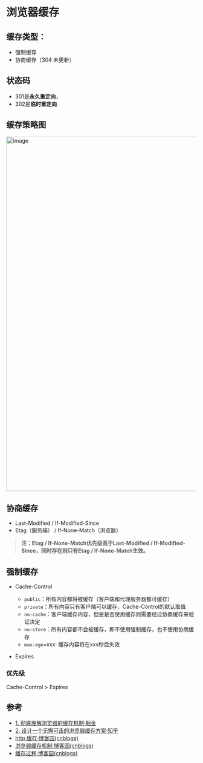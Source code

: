 <!--
 * @Author: KaKa_Xie mrxiehuaqiang@163.com
 * @Date: 2022-10-17 13:22:17
 * @LastEditors: KaKa_Xie mrxiehuaqiang@163.com
 * @LastEditTime: 2022-10-18 19:23:03
 * @FilePath: /kaka-blog/src/docs/kaka/daily-notes/浏览器缓存.md
 * @Description: 日常笔记
-->

# 浏览器缓存

## 缓存类型：

* 强制缓存
* 协商缓存（304 未更新）

## 状态码

* 301是**永久重定向**，
* 302是**临时重定向**

## 缓存策略图

<img width="938" alt="image" src="https://user-images.githubusercontent.com/24952644/195818106-da3f6123-7cc5-430b-a330-39df4b338e70.png">

## 协商缓存

* Last-Modified / If-Modified-Since
* Etag（服务端） / If-None-Match（浏览器）

> **注：Etag / If-None-Match优先级高于Last-Modified / If-Modified-Since，同时存在则只有Etag / If-None-Match生效。**

## 强制缓存

* Cache-Control
    - `public`：所有内容都将被缓存（客户端和代理服务器都可缓存）
    - `private`：所有内容只有客户端可以缓存，Cache-Control的默认取值
    - `no-cache`：客户端缓存内容，但是是否使用缓存则需要经过协商缓存来验证决定
    - `no-store`：所有内容都不会被缓存，即不使用强制缓存，也不使用协商缓存
    - `max-age`=xxx: 缓存内容将在xxx秒后失效

* Expires

### 优先级

Cache-Control > Expires

## 参考

* [1. 彻底理解浏览器的缓存机制·掘金](https://juejin.im/entry/5ad86c16f265da505a77dca4#comment)
* [2. 设计一个无懈可击的浏览器缓存方案·知乎](https://zhuanlan.zhihu.com/p/28113197)
* [http 缓存·博客园(cnblogs)](http://www.cnblogs.com/vajoy/p/5341664.html)
* [浏览器缓存机制·博客园(cnblogs)](https://www.cnblogs.com/slly/p/6732749.html)
* [缓存过程·博客园(cnblogs)](https://www.cnblogs.com/shixiaomiao1122/p/7591556.html)

